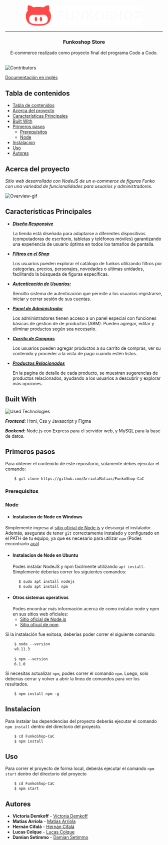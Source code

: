 <br/>
<p align="center">
  <a href="https://github.com/ArriolaMatias/FunkoShop-CaC">
    <img src="public/img/branding/logo_light_horizontal.svg" alt="Logo" width="372" height="66">
  </a>
  
  ---

  <h3 align="center">Funkoshop Store</h3>

  <p align="center">
    E-commerce realizado como proyecto final del programa Codo a Codo.
    <br/>
    <br/>
  </p>
</p>

![Contributors](https://img.shields.io/github/contributors/ArriolaMatias/FunkoShop-CaC?color=green) 

<a href="/README-EN.md"> Documentación en inglés </a>

## Tabla de contenidos

- [Tabla de contenidos](#tabla-de-contenidos)
- [Acerca del proyecto](#acerca-del-proyecto)
- [Características Principales](#características-principales)
- [Built With](#built-with)
- [Primeros pasos](#primeros-pasos)
  - [Prerequisitos](#prerequisitos)
  - [Node](#node)
- [Instalacion](#instalacion)
- [Uso](#uso)
- [Autores](#autores)

## Acerca del proyecto

_Sitio web desarrollada con NodeJS de un e-commerce de figuras Funko con una variedad de funcionalidades para usuarios y administradores._

![Overview-gif](public/img/screenshots/overview.gif)

## Características Principales
- **_<ins>Diseño Responsive<ins>_** 
  
  La tienda está diseñada para adaptarse a diferentes dispositivos (computadoras de escritorio, tabletas y teléfonos móviles) garantizando una experiencia de usuario óptima en todos los tamaños de pantalla.

- **_<ins>Filtros en el Shop<ins>_**
  
   Los usuarios pueden explorar el catálogo de funkos utilizando filtros por categorías, precios, personajes, novedades o ultimas unidades, facilitando la búsqueda de figuras específicas.

- **_<ins>Autenticación de Usuarios:<ins>_**
  
    Sencillo sistema de autenticación que permite a los usuarios registrarse, iniciar y cerrar sesión de sus cuentas.

- **_<ins>Panel de Administrador<ins>_**
  
   Los administradores tienen acceso a un panel especial con funciones básicas de gestion de de productos (ABM). Pueden agregar, editar y eliminar productos según sea necesario.

- **_<ins>Carrito de Compras<ins>_**
  
   Los usuarios pueden agregar productos a su carrito de compras, ver su contenido y proceder a la vista de pago cuando estén listos.

- **_<ins>Productos Relacionados<ins>_** 
  
  En la pagina de detalle de cada producto, se muestran sugerencias de productos relacionados, ayudando a los usuarios a descubrir y explorar más opciones.


## Built With

![Used Technologies](https://skillicons.dev/icons?i=html,css,js,figma,nodejs,express,mysql)

**_Frontend:_** Html, Css y Javascript y Figma
 
**_Backend:_** Node.js con Express para el servidor web, y MySQL para la base de datos.

## Primeros pasos

Para obtener el contenido de este repositorio, solamente debes ejecutar el comando: 

```
    $ git clone https://github.com/ArriolaMatias/FunkoShop-CaC
```

### Prerequisitos

### Node
- #### Instalacion de Node en Windows

Simplemente ingresa al [sitio oficial de Node.js](https://nodejs.org/) y descargá el instalador.
Además, asegurate de tener `git` correctamente instalado y configurado en el PATH de tu equipo, ya que es necesario para utilizar `npm` (Podes encontrarlo [acá](https://git-scm.com/))

- #### Instalacion de Node en Ubuntu

  Podes instalar NodeJS y npm facilmente utilizando `apt install`. Simplemente deberías correr los siguientes comandos:

```
      $ sudo apt install nodejs
      $ sudo apt install npm
```

- #### Otros sistemas operativos
  Podes encontrar más información acerca de como instalar node y npm en sus sitios web oficiales: 
  * [Sitio oficial de Node.js](https://nodejs.org/) 
  * [Sitio ofical de npm](https://npmjs.org/).

Si la instalación fue exitosa, deberías poder correr el siguiente comando:
```
    $ node --version
    v8.11.3

    $ npm --version
    6.1.0
```

Si necesitas actualizar `npm`, podes correr el comando `npm`. Luego, solo deberias cerrar y volver a abrir la linea de comandos para ver los resultados.

```
    $ npm install npm -g
```

## Instalacion

Para instalar las dependencias del proyecto deberás ejecutar el comando ``npm install`` dentro del directorio del proyecto.

```
    $ cd FunkoShop-CaC
    $ npm install
```

## Uso

Para correr el proyecto de forma local, deberás ejecutar el comando ``npm start`` dentro del directorio del proyecto

```
    $ cd FunkoShop-CaC
    $ npm start
```

## Autores

* **Victoria Demkoff** - [Victoria Demkoff](https://github.com/vickydemkoff)
* **Matías Arriola** - [Matías Arriola](https://github.com/ArriolaMatias)
* **Hernán Cifalá** - [Hernán Cifalá](https://github.com/Hernan-Cifala)
* **Lucas Colque** - [Lucas Colque](https://github.com/lucasColque)
* **Damian Setimmo** - [Damian Setimmo](https://github.com/damisettimo)